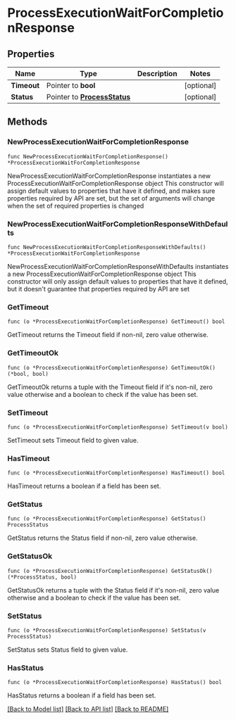 # ProcessExecutionWaitForCompletionResponse

## Properties

Name | Type | Description | Notes
------------ | ------------- | ------------- | -------------
**Timeout** | Pointer to **bool** |  | [optional] 
**Status** | Pointer to [**ProcessStatus**](ProcessStatus.md) |  | [optional] 

## Methods

### NewProcessExecutionWaitForCompletionResponse

`func NewProcessExecutionWaitForCompletionResponse() *ProcessExecutionWaitForCompletionResponse`

NewProcessExecutionWaitForCompletionResponse instantiates a new ProcessExecutionWaitForCompletionResponse object
This constructor will assign default values to properties that have it defined,
and makes sure properties required by API are set, but the set of arguments
will change when the set of required properties is changed

### NewProcessExecutionWaitForCompletionResponseWithDefaults

`func NewProcessExecutionWaitForCompletionResponseWithDefaults() *ProcessExecutionWaitForCompletionResponse`

NewProcessExecutionWaitForCompletionResponseWithDefaults instantiates a new ProcessExecutionWaitForCompletionResponse object
This constructor will only assign default values to properties that have it defined,
but it doesn't guarantee that properties required by API are set

### GetTimeout

`func (o *ProcessExecutionWaitForCompletionResponse) GetTimeout() bool`

GetTimeout returns the Timeout field if non-nil, zero value otherwise.

### GetTimeoutOk

`func (o *ProcessExecutionWaitForCompletionResponse) GetTimeoutOk() (*bool, bool)`

GetTimeoutOk returns a tuple with the Timeout field if it's non-nil, zero value otherwise
and a boolean to check if the value has been set.

### SetTimeout

`func (o *ProcessExecutionWaitForCompletionResponse) SetTimeout(v bool)`

SetTimeout sets Timeout field to given value.

### HasTimeout

`func (o *ProcessExecutionWaitForCompletionResponse) HasTimeout() bool`

HasTimeout returns a boolean if a field has been set.

### GetStatus

`func (o *ProcessExecutionWaitForCompletionResponse) GetStatus() ProcessStatus`

GetStatus returns the Status field if non-nil, zero value otherwise.

### GetStatusOk

`func (o *ProcessExecutionWaitForCompletionResponse) GetStatusOk() (*ProcessStatus, bool)`

GetStatusOk returns a tuple with the Status field if it's non-nil, zero value otherwise
and a boolean to check if the value has been set.

### SetStatus

`func (o *ProcessExecutionWaitForCompletionResponse) SetStatus(v ProcessStatus)`

SetStatus sets Status field to given value.

### HasStatus

`func (o *ProcessExecutionWaitForCompletionResponse) HasStatus() bool`

HasStatus returns a boolean if a field has been set.


[[Back to Model list]](../README.md#documentation-for-models) [[Back to API list]](../README.md#documentation-for-api-endpoints) [[Back to README]](../README.md)


